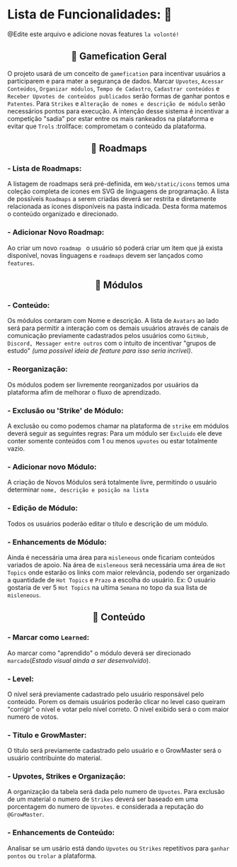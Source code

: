 # Lista de Funcionalidades:  :notebook:
@Edite este arquivo e adicione novas features `la volonté!`

## <center> :pushpin: Gamefication Geral </center>
O projeto usará de um conceito de `gamefication` para incentivar usuários a participarem e para mater a segurança de dados. Marcar `Upvotes`, `Acessar Conteúdos`, `Organizar módulos`, `Tempo de Cadastro`, `Cadastrar conteúdos` e `Receber Upvotes de conteúdos publicados` serão formas de ganhar pontos e `Patentes`. Para `Strikes` e `Alteração de nomes e descrição de módulo`  serão necessários pontos para execução. A intenção desse sistema é incentivar a competição "sadia" por estar entre os mais rankeados na plataforma e evitar que `Trols`  :trollface: comprometam o conteúdo da plataforma.

## <center> :pushpin: Roadmaps </center>

### - Lista de Roadmaps:
A listagem de roadmaps será pré-definida, em `Web/static/icons` temos uma coleção completa de icones em SVG de linguagens de programação. A lista de possíveis `Roadmaps` a serem criadas deverá ser restrita e diretamente relacionada as icones disponíveis na pasta indicada. Desta forma matemos o conteúdo organizado e direcionado.

### - Adicionar Novo Roadmap: 
Ao criar um novo `roadmap ` o usuário só poderá criar um item que já exista disponível, novas linguagens e `roadmaps` devem ser lançados como `features`.

## <center> :pushpin: Módulos </center>
### - Conteúdo:
Os módulos contaram com Nome e descrição. A lista de `Avatars` ao lado será para permitir a interação com os demais usuários através de canais de comunicação previamente cadastrados pelos usuários como `GitHub, Discord, Messager entre outros` com o intuito de incentivar "grupos de estudo" *(uma possível ideia de feature para isso seria incrível)*.

### - Reorganização:
Os módulos podem ser livremente reorganizados por usuários da plataforma afim de melhorar o fluxo de aprendizado.

### - Exclusão ou 'Strike' de Módulo:
A exclusão ou como podemos chamar na plataforma de `strike` em módulos deverá seguir as seguintes regras: Para um módulo ser `Excluido` ele deve conter somente conteúdos com 1 ou menos `upvotes` ou estar totalmente vazio.

### - Adicionar novo Módulo:
A criação de Novos Módulos será totalmente livre, permitindo o usuário determinar `nome, descrição e posição na lista` 

### - Edição de Módulo:
Todos os usuários poderão editar o título e descrição de um módulo.

### - Enhancements de Módulo: 
Ainda é necessária uma área para `misleneous` onde ficariam conteúdos variados de apoio. Na área de `misleneous` será necessária uma área de `Hot Topics` onde estarão os links com maior relevância, podendo ser organizado a quantidade de `Hot Topics` e `Prazo` a escolha do usuário. Ex: O usuário gostaria de ver 5 `Hot Topics` na ultima `Semana` no topo da sua lista de `misleneous`.

## <center> :pushpin: Conteúdo </center>
### - Marcar como `Learned`:
Ao marcar como "aprendido" o módulo deverá ser direcionado `marcado`(*Estado visual ainda a ser desenvolvido*).

### - Level:
O nível será previamente cadastrado pelo usuário responsável pelo conteúdo. Porem os demais usuários poderão clicar no level caso queiram "corrigir" o nível e votar pelo nível correto.  O nivel exibido será o com maior numero de votos. 

### - Titulo e GrowMaster:
O titulo será previamente cadastrado pelo usuário e o GrowMaster será o usuário contribuinte do material.

### - Upvotes, Strikes e Organização:
A organização da tabela será dada pelo numero de `Upvotes`. Para exclusão de um material o numero de `Strikes` deverá ser baseado em uma porcentagem do numero de `Upvotes`. e considerada a reputação do `@GrowMaster`.

### - Enhancements de Conteúdo:
Analisar se um usário está dando `Upvotes` ou `Strikes` repetitivos para `ganhar pontos` ou `trolar` a plataforma.
